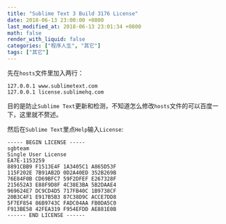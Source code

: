 ```yaml
---
title: "Sublime Text 3 Build 3176 License"
date: 2018-06-13 23:00:00 +0800
last_modified_at: 2018-06-13 23:01:34 +0800
math: false
render_with_liquid: false
categories: ["程序人生", "其它"]
tags: ["其它"]
---
```


先在`hosts`文件里加入两行：
```
127.0.0.1 www.sublimetext.com
127.0.0.1 license.sublimehq.com
```
目的是防止`Sublime Text`更新和检测，不知道怎么修改`hosts`文件的可以百度一下，这里就不赘述。

然后在`Sublime Text`里点`Help`输入`License`:
```
----- BEGIN LICENSE -----
sgbteam
Single User License
EA7E-1153259
8891CBB9 F1513E4F 1A3405C1 A865D53F
115F202E 7B91AB2D 0D2A40ED 352B269B
76E84F0B CD69BFC7 59F2DFEF E267328F
215652A3 E88F9D8F 4C38E3BA 5B2DAAE4
969624E7 DC9CD4D5 717FB40C 1B9738CF
20B3C4F1 E917B5B3 87C38D9C ACCE7DD8
5F7EF854 86B9743C FADC04AA FB0DA5C0
F913BE58 42FEA319 F954EFDD AE881E0B
------ END LICENSE ------
```